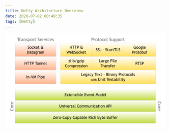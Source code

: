 ```yaml
---
title: Netty Architecture Overview
date: 2020-07-02 00:49:35
tags: [Netty]
---
```




![netty architecture](./Netty-Architecture-Overview/components.png)



<!-- more -->

